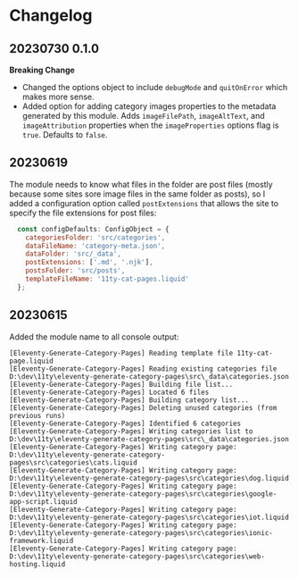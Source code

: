 # Changelog

## 20230730 0.1.0

**Breaking Change** 

* Changed the options object to include `debugMode` and `quitOnError` which makes more sense.
* Added option for adding category images properties to the metadata generated by this module. Adds `imageFilePath`, `imageAltText`, and `imageAttribution` properties when the `imageProperties` options flag is `true`. Defaults to `false`.

## 20230619

The module needs to know what files in the folder are post files (mostly because some sites sore image files in the same folder as posts), so I added a configuration option called `postExtensions` that allows the site to specify the file extensions for post files:

```js
  const configDefaults: ConfigObject = {
    categoriesFolder: 'src/categories',
    dataFileName: 'category-meta.json',
    dataFolder: 'src/_data',
    postExtensions: ['.md', '.njk'],
    postsFolder: 'src/posts',
    templateFileName: '11ty-cat-pages.liquid'
  };
```

## 20230615

Added the module name to all console output:

```text
[Eleventy-Generate-Category-Pages] Reading template file 11ty-cat-page.liquid
[Eleventy-Generate-Category-Pages] Reading existing categories file D:\dev\11ty\eleventy-generate-category-pages\src\_data\categories.json
[Eleventy-Generate-Category-Pages] Building file list...
[Eleventy-Generate-Category-Pages] Located 6 files
[Eleventy-Generate-Category-Pages] Building category list...
[Eleventy-Generate-Category-Pages] Deleting unused categories (from previous runs)
[Eleventy-Generate-Category-Pages] Identified 6 categories
[Eleventy-Generate-Category-Pages] Writing categories list to D:\dev\11ty\eleventy-generate-category-pages\src\_data\categories.json
[Eleventy-Generate-Category-Pages] Writing category page: D:\dev\11ty\eleventy-generate-category-pages\src\categories\cats.liquid
[Eleventy-Generate-Category-Pages] Writing category page: D:\dev\11ty\eleventy-generate-category-pages\src\categories\dog.liquid
[Eleventy-Generate-Category-Pages] Writing category page: D:\dev\11ty\eleventy-generate-category-pages\src\categories\google-app-script.liquid
[Eleventy-Generate-Category-Pages] Writing category page: D:\dev\11ty\eleventy-generate-category-pages\src\categories\iot.liquid
[Eleventy-Generate-Category-Pages] Writing category page: D:\dev\11ty\eleventy-generate-category-pages\src\categories\ionic-framework.liquid
[Eleventy-Generate-Category-Pages] Writing category page: D:\dev\11ty\eleventy-generate-category-pages\src\categories\web-hosting.liquid
```
